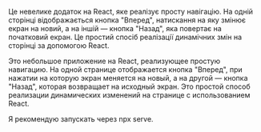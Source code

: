 Це невелике додаток на React, яке реалізує просту навігацію. На одній сторінці відображається кнопка "Вперед", натискання на яку змінює екран на новий, а на іншій — кнопка "Назад", яка повертає на початковий екран. Це простий спосіб реалізації динамічних змін на сторінці за допомогою React.

Это небольшое приложение на React, реализующее простую навигацию. На одной странице отображается кнопка "Вперед", при нажатии на которую экран меняется на новый, а на другой — кнопка "Назад", которая возвращает на исходный экран. Это простой способ реализации динамических изменений на странице с использованием React.

Я рекомендую запускать через npx serve.
